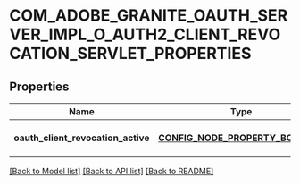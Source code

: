 # COM_ADOBE_GRANITE_OAUTH_SERVER_IMPL_O_AUTH2_CLIENT_REVOCATION_SERVLET_PROPERTIES

## Properties
Name | Type | Description | Notes
------------ | ------------- | ------------- | -------------
**oauth_client_revocation_active** | [**CONFIG_NODE_PROPERTY_BOOLEAN**](configNodePropertyBoolean.md) |  | [optional] [default to null]

[[Back to Model list]](../README.md#documentation-for-models) [[Back to API list]](../README.md#documentation-for-api-endpoints) [[Back to README]](../README.md)


